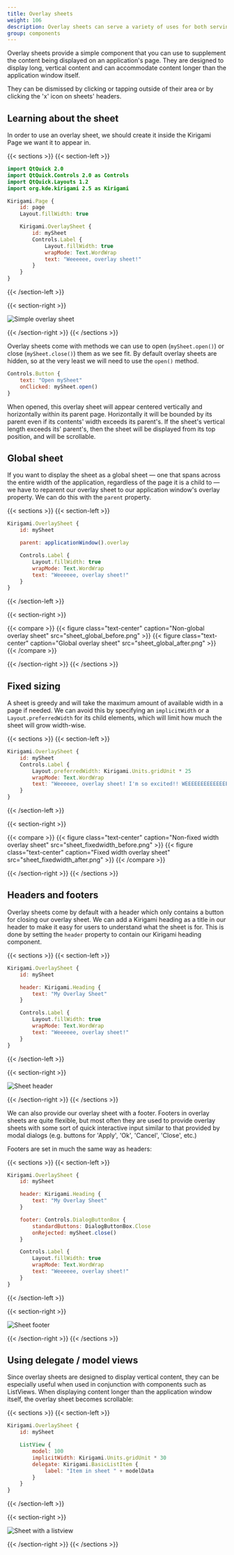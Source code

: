 ```yaml
---
title: Overlay sheets
weight: 106
description: Overlay sheets can serve a variety of uses for both serving and inputting data.
group: components
---
```


Overlay sheets provide a simple component that you can use to supplement the content being displayed on an application's page. They are designed to display long, vertical content and can accommodate content longer than the application window itself. 

They can be dismissed by clicking or tapping outside of their area or by clicking the 'x' icon on sheets' headers.

## Learning about the sheet

In order to use an overlay sheet, we should create it inside the Kirigami Page we want it to appear in. 

{{< sections >}}
{{< section-left >}}
```qml
import QtQuick 2.0
import QtQuick.Controls 2.0 as Controls
import QtQuick.Layouts 1.2
import org.kde.kirigami 2.5 as Kirigami

Kirigami.Page {
    id: page
    Layout.fillWidth: true

    Kirigami.OverlaySheet {
        id: mySheet
        Controls.Label {
            Layout.fillWidth: true
            wrapMode: Text.WordWrap
            text: "Weeeeee, overlay sheet!"
        }
    }
}
```
{{< /section-left >}}

{{< section-right >}}

![Simple overlay sheet](sheet_simple.png)

{{< /section-right >}}
{{< /sections >}}

Overlay sheets come with methods we can use to open (`mySheet.open()`) or close (`mySheet.close()`) them as we see fit. By default overlay sheets are hidden, so at the very least we will need to use the `open()` method.

```qml
Controls.Button {
    text: "Open mySheet"
    onClicked: mySheet.open()
}
```

When opened, this overlay sheet will appear centered vertically and horizontally within its parent page. Horizontally it will be bounded by its parent even if its contents' width exceeds its parent's. If the sheet's vertical length exceeds its' parent's, then the sheet will be displayed from its top position, and will be scrollable.

## Global sheet

If you want to display the sheet as a global sheet — one that spans across the entire width of the application, regardless of the page it is a child to — we have to reparent our overlay sheet to our application window's overlay property. We can do this with the `parent` property.

{{< sections >}}
{{< section-left >}}
```qml
Kirigami.OverlaySheet {
    id: mySheet

    parent: applicationWindow().overlay

    Controls.Label {
        Layout.fillWidth: true
        wrapMode: Text.WordWrap
        text: "Weeeeee, overlay sheet!"
    }
}
```
{{< /section-left >}}

{{< section-right >}}

{{< compare >}}
{{< figure class="text-center" caption="Non-global overlay sheet" src="sheet_global_before.png" >}}
{{< figure class="text-center" caption="Global overlay sheet" src="sheet_global_after.png" >}}
{{< /compare >}}

{{< /section-right >}}
{{< /sections >}}

## Fixed sizing

A sheet is greedy and will take the maximum amount of available width in a page if needed. We can avoid this by specifying an `implicitWidth` or a `Layout.preferredWidth` for its child elements, which will limit how much the sheet will grow width-wise.

{{< sections >}}
{{< section-left >}}
```qml
Kirigami.OverlaySheet {
    id: mySheet
    Controls.Label {
        Layout.preferredWidth: Kirigami.Units.gridUnit * 25
        wrapMode: Text.WordWrap
        text: "Weeeeee, overlay sheet! I'm so excited!! WEEEEEEEEEEEEEEEEEEEEEEEEEEEEEEEEEEEEEEEEEEEEEEEEEEEE WEEEEEEEEEEEEEEEEEEEEEEEEEEEEEEEEEEEEEEEEEEEEEEEEEEEE WEEEEEEEEEEEEEEEEEEEEEEEEEEEEEEEEEEEEEEEEEEEEEEEEEEEE WEEEEEEEEEEEEEEEEEEEEEEEEEEEEEEEEEEEEEEEEEEEEEEEEEEEE WEEEEEEEEEEEEEEEEEEEEEEEEEEEEEEEEEEEEEEEEEEEEEEEEEEEE!!!!!"
    }
}
```
{{< /section-left >}}

{{< section-right >}}

{{< compare >}}
{{< figure class="text-center" caption="Non-fixed width overlay sheet" src="sheet_fixedwidth_before.png" >}}
{{< figure class="text-center" caption="Fixed width overlay sheet" src="sheet_fixedwidth_after.png" >}}
{{< /compare >}}

{{< /section-right >}}
{{< /sections >}}

## Headers and footers

Overlay sheets come by default with a header which only contains a button for closing our overlay sheet. We can add a Kirigami heading as a title in our header to make it easy for users to understand what the sheet is for. This is done by setting the `header` property to contain our Kirigami heading component.

{{< sections >}}
{{< section-left >}}
```qml
Kirigami.OverlaySheet {
    id: mySheet

    header: Kirigami.Heading {
        text: "My Overlay Sheet"
    }

    Controls.Label {
        Layout.fillWidth: true
        wrapMode: Text.WordWrap
        text: "Weeeeee, overlay sheet!"
    }
}
```
{{< /section-left >}}

{{< section-right >}}

![Sheet header](sheet_header.png)

{{< /section-right >}}
{{< /sections >}}

We can also provide our overlay sheet with a footer. Footers in overlay sheets are quite flexible, but most often they are used to provide overlay sheets with some sort of quick interactive input similar to that provided by modal dialogs (e.g. buttons for 'Apply', 'Ok', 'Cancel', 'Close', etc.)

Footers are set in much the same way as headers:

{{< sections >}}
{{< section-left >}}
```qml
Kirigami.OverlaySheet {
    id: mySheet

    header: Kirigami.Heading {
        text: "My Overlay Sheet"
    }

    footer: Controls.DialogButtonBox {
        standardButtons: DialogButtonBox.Close
        onRejected: mySheet.close()
    }

    Controls.Label {
        Layout.fillWidth: true
        wrapMode: Text.WordWrap
        text: "Weeeeee, overlay sheet!"
    }
}
```
{{< /section-left >}}

{{< section-right >}}

![Sheet footer](sheet_footer.png)

{{< /section-right >}}
{{< /sections >}}

## Using delegate / model views

Since overlay sheets are designed to display vertical content, they can be especially useful when used in conjunction with components such as ListViews. When displaying content longer than the application window itself, the overlay sheet becomes scrollable:

{{< sections >}}
{{< section-left >}}
```qml
Kirigami.OverlaySheet {
    id: mySheet

    ListView {
        model: 100
        implicitWidth: Kirigami.Units.gridUnit * 30
        delegate: Kirigami.BasicListItem {
            label: "Item in sheet " + modelData
        }
    }
}
```
{{< /section-left >}}

{{< section-right >}}

![Sheet with a listview](sheet_listview.png)

{{< /section-right >}}
{{< /sections >}}
